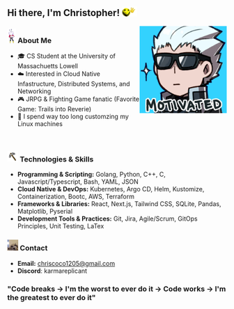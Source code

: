 <h2>Hi there, I'm Christopher! <img src="./funnywave.gif" width="35"></h2>

<img align="right" width=200px alt="Unicorn" src="./motivated.webp"/>

<h3><img src="./tenna.webp" width="20"> About Me</h3>

-  🎓 CS Student at the University of Massachuetts Lowell
-  ☁️ Interested in Cloud Native Infastructure, Distributed Systems, and Networking
-  🎮 JRPG & Fighting Game fanatic (Favorite Game: Trails into Reverie)
-  🐧 I spend way too long customzing my Linux machines

<br>

<h3><img src="pickaxe.gif" width="25"> Technologies & Skills</h3>

- **Programming & Scripting:** Golang, Python, C++, C, Javascript/Typescript, Bash, YAML, JSON
- **Cloud Native & DevOps:** Kubernetes, Argo CD, Helm, Kustomize, Containerization, Bootc, AWS, Terraform
- **Frameworks & Libraries:** React, Next.js, Tailwind CSS, SQLite, Pandas, Matplotlib, Pyserial
- **Development Tools & Practices:** Git, Jira, Agile/Scrum, GitOps Principles, Unit Testing, LaTex

<h3><img src="./dog-call.gif" width="25"> Contact</h3>

- **Email:** chriscoco1205@gmail.com
- **Discord**: karmareplicant

### "Code breaks -> I'm the worst to ever do it -> Code works -> I'm the greatest to ever do it" 


<!---
cjcocokrisp/cjcocokrisp is a ✨ special ✨ repository because its `README.md` (this file) appears on your GitHub profile.
You can click the Preview link to take a look at your changes.
--->
